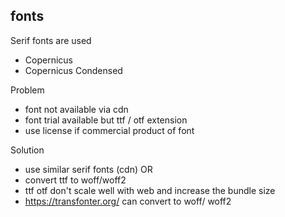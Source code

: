 ## fonts
Serif fonts are used
- Copernicus
- Copernicus Condensed

Problem
- font not available via cdn
- font trial available but ttf / otf extension
- use license if commercial product of font

Solution
- use similar serif fonts (cdn) OR
- convert ttf to woff/woff2
- ttf otf don't scale well with web and increase the bundle size
- https://transfonter.org/ can convert to woff/ woff2